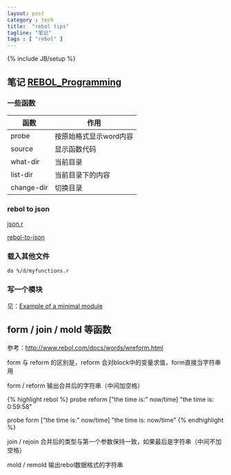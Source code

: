 ```yaml
---
layout: post
category : tech
title:  "rebol tips"
tagline: "笔记"
tags : [ "rebol" ] 
---
```

{% include JB/setup %}

## 笔记 [REBOL_Programming](http://en.wikibooks.org/wiki/REBOL_Programming)

### 一些函数

| 函数 | 作用 |
| ---- | ---- |
| probe | 按原始格式显示word内容
| source | 显示函数代码
| what-dir | 当前目录
| list-dir | 当前目录下的内容
| change-dir | 切换目录

### rebol to json

[json.r](http://www.rebol.org/view-script.r?script=json.r)

[rebol-to-json](http://rebol2.blogspot.it/2012/12/json.html)


### 载入其他文件
``do %/d/myfunctions.r``

### 写一个模块

见：[Example of a minimal module](http://www.rebol.net/r3blogs/0344.html)

## form / join / mold 等函数

参考：http://www.rebol.com/docs/words/wreform.html

form 与 reform 的区别是，reform 会对block中的变量求值，form直接当字符串用

form / reform 输出合并后的字符串（中间加空格）

{% highlight rebol %}
probe reform ["the time is:" now/time]
"the time is: 0:59:58"

probe form ["the time is:" now/time]
"the time is: now/time"
{% endhighlight %}

join / rejoin 合并后的类型与第一个参数保持一致，如果最后是字符串（中间不加空格）

mold / remold 输出rebol数据格式的字符串
